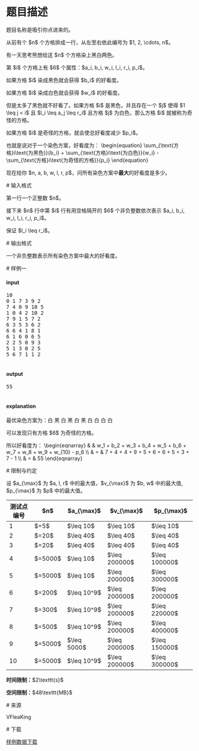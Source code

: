 # 题目描述

<p>题目名称是吸引你点进来的。</p>
<p>从前有个 $n$ 个方格排成一行，从左至右依此编号为 $1, 2, \cdots, n$。</p>
<p>有一天思考熊想给这 $n$ 个方格染上黑白两色。</p>
<p>第 $i$ 个方格上有 $6$ 个属性：$a_i, b_i, w_i, l_i, r_i, p_i$。</p>
<p>如果方格 $i$ 染成黑色就会获得 $b_i$ 的好看度。</p>
<p>如果方格 $i$ 染成白色就会获得 $w_i$ 的好看度。</p>
<p>但是太多了黑色就不好看了。如果方格 $i$ 是黑色，并且存在一个 $j$ 使得 $1 \leq j &lt; i$ 且 $l_i \leq a_j \leq r_i$ 且方格 $j$ 为白色，那么方格 $i$ 就被称为奇怪的方格。</p>
<p>如果方格 $i$ 是奇怪的方格，就会使总好看度减少 $p_i$。</p>
<p>也就是说对于一个染色方案，好看度为：
\begin{equation}
\sum_{\text{方格}i\text{为黑色}}{b_i} + \sum_{\text{方格}i\text{为白色}}{w_i} - \sum_{\text{方格}i\text{为奇怪的方格}}{p_i}
\end{equation}</p>
<p>现在给你 $n, a, b, w, l, r, p$，问所有染色方案中<strong>最大</strong>的好看度是多少。</p>
# 输入格式


<p>第一行一个正整数 $n$。</p>
<p>接下来 $n$ 行中第 $i$ 行有用空格隔开的 $6$ 个非负整数依次表示 $a_i, b_i, w_i, l_i, r_i, p_i$。</p>
<p>保证 $l_i \leq r_i$。</p>
# 输出格式


<p>一个非负整数表示所有染色方案中最大的好看度。</p>
# 样例一


<h4>input</h4>
<pre>10
0 1 7 3 9 2
7 4 0 9 10 5
1 0 4 2 10 2
7 9 1 5 7 2
6 3 5 3 6 2
6 6 4 1 8 1
6 1 6 0 6 5
2 2 5 0 9 3
5 1 3 0 2 5
5 6 7 1 1 2

</pre>

<h4>output</h4>
<pre>55

</pre>

<h4>explanation</h4>
<p>最优染色方案为：白 黑 白 黑 白 黑 白 白 白 白</p>
<p>可以发现只有方格 $6$ 为奇怪的方格。</p>
<p>所以好看度为：
\begin{eqnarray}
&amp;   &amp; w_1 + b_2 + w_3 + b_4 + w_5 + b_6 + w_7 + w_8 + w_9 + w_{10} - p_6 \\
&amp; = &amp; 7 + 4 + 4 + 9 + 5 + 6 + 6 + 5 + 3 + 7 - 1 \\
&amp; = &amp; 55
\end{eqnarray}</p>
# 限制与约定


<p>设 $a_{\max}$ 为 $a, l, r$ 中的最大值，$v_{\max}$ 为 $b, w$ 中的最大值, $p_{\max}$ 为 $p$ 中的最大值。</p>
<div class="table-responsive">
<table class="table table-bordered table-text-center table-vertical-middle"><thead><tr><th>测试点编号</th>
<th>$n$</th>
<th>$a_{\max}$</th>
<th>$v_{\max}$</th>
<th>$p_{\max}$</th>
</tr></thead><tbody><tr><td>1</td><td>$=5$</td><td>$\leq 10$</td><td>$\leq 10$</td><td>$\leq 10$</td></tr><tr><td>2</td><td>$=20$</td><td>$\leq 40$</td><td>$\leq 40$</td><td>$\leq 40$</td></tr><tr><td>3</td><td>$=20$</td><td>$\leq 40$</td><td>$\leq 40$</td><td>$\leq 40$</td></tr><tr><td>4</td><td>$=5000$</td><td>$\leq 10$</td><td>$\leq 200000$</td><td>$\leq 100000$</td></tr><tr><td>5</td><td>$=5000$</td><td>$\leq 10$</td><td>$\leq 200000$</td><td>$\leq 300000$</td></tr><tr><td>6</td><td>$=200$</td><td>$\leq 10^9$</td><td>$\leq 200000$</td><td>$\leq 200000$</td></tr><tr><td>7</td><td>$=300$</td><td>$\leq 10^9$</td><td>$\leq 200000$</td><td>$\leq 220000$</td></tr><tr><td>8</td><td>$=500$</td><td>$\leq 10^9$</td><td>$\leq 200000$</td><td>$\leq 400000$</td></tr><tr><td>9</td><td>$=5000$</td><td>$\leq 5000$</td><td>$\leq 200000$</td><td>$\leq 150000$</td></tr><tr><td>10</td><td>$=5000$</td><td>$\leq 10^9$</td><td>$\leq 200000$</td><td>$\leq 300000$</td></tr></tbody></table></div>

<p><strong>时间限制：</strong>$2\texttt{s}$</p>
<p><strong>空间限制：</strong>$48\texttt{MB}$</p>
# 来源


<p>VFleaKing</p>
# 下载


<p><a href="/download.php?type=problem&amp;id=77">样例数据下载</a></p>

